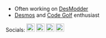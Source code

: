 - Often working on [DesModder](https://github.com/DesModder/DesModder/)
- [Desmos](https://www.desmos.com/calculator) and [Code Golf](https://code.golf/golfers/jared-hughes) enthusiast

Socials:
[<img  alt="jared-hughes | Github" width="22px" src="https://cdn.jsdelivr.net/npm/simple-icons@v3/icons/github.svg" />](https://github.com/jared-hughes)
[<img alt="fireflame241 | Discord" width="22px" src="https://cdn.jsdelivr.net/npm/simple-icons@v3/icons/discord.svg" />](https://discordapp.com/users/fireflame241#3111)
[<img alt="fireflame241 | Reddit" width="22px" src="https://cdn.jsdelivr.net/npm/simple-icons@v3/icons/reddit.svg" />](https://www.reddit.com/user/fireflame241)
[<img alt="fireflame241 | Stack Overflow" width="22px" src="https://cdn.jsdelivr.net/npm/simple-icons@v3/icons/stackexchange.svg" />](https://stackexchange.com/users/10119449/fireflame241)
